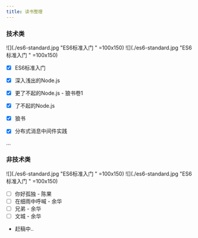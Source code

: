 ```yaml
---
title: 读书整理
---
```




### 技术类

![](./es6-standard.jpg "ES6标准入门 " =100x150)
![](./es6-standard.jpg "ES6标准入门 " =100x150)

- [x] ES6标准入门
- [x] 深入浅出的Node.js
- [x] 更了不起的Node.js - 狼书卷1
- [x] 了不起的Node.js
- [x] 狼书
- [x] 分布式消息中间件实践


...

### 非技术类

![](./es6-standard.jpg "ES6标准入门 " =100x150)
![](./es6-standard.jpg "ES6标准入门 " =100x150)

- [ ] 你好孤独 - 陈果
- [ ] 在细雨中呼喊 - 余华
- [ ] 兄弟 - 余华
- [ ] 文城 - 余华
- 赶稿中..